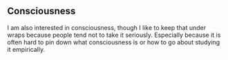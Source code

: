 

## Consciousness

I am also interested in consciousness, though I like to keep that under wraps because people tend not to take it seriously. Especially because it is often hard to pin down what consciousness is or how to go about studying it empirically. 
